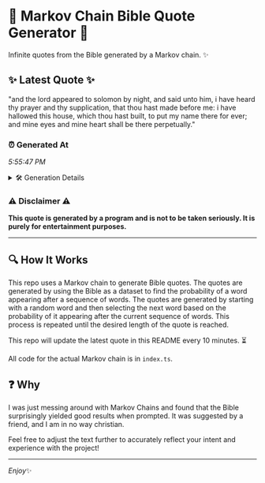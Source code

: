 # 📖 Markov Chain Bible Quote Generator 📖

Infinite quotes from the Bible generated by a Markov chain. ✨

## ✨ Latest Quote ✨
"and the lord appeared to solomon by night, and said unto him, i have heard thy prayer and thy supplication, that thou hast made before me: i have hallowed this house, which thou hast built, to put my name there for ever; and mine eyes and mine heart shall be there perpetually."

### ⏰ Generated At
*5:55:47 PM*

<details>
    <summary>🛠️ Generation Details</summary>
    <p>
        <strong>🌱 Seed:</strong> and<br>
        <strong>🔄 Iterations:</strong> 51<br>
        <strong>📜 Context History:</strong><br>[ and ]: the<br>[ and, the ]: lord<br>[ and, the, lord ]: appeared<br>[ and, the, lord, appeared ]: to<br>[ and, the, lord, appeared, to ]: solomon<br>[ and, the, lord, appeared, to, solomon ]: by<br>[ the, lord, appeared, to, solomon, by ]: night,<br>[ lord, appeared, to, solomon, by, night, ]: and<br>[ appeared, to, solomon, by, night,, and ]: said<br>[ to, solomon, by, night,, and, said ]: unto<br>[ solomon, by, night,, and, said, unto ]: him,<br>[ by, night,, and, said, unto, him, ]: i<br>[ night,, and, said, unto, him,, i ]: have<br>[ and, said, unto, him,, i, have ]: heard<br>[ said, unto, him,, i, have, heard ]: thy<br>[ unto, him,, i, have, heard, thy ]: prayer<br>[ him,, i, have, heard, thy, prayer ]: and<br>[ i, have, heard, thy, prayer, and ]: thy<br>[ have, heard, thy, prayer, and, thy ]: supplication,<br>[ heard, thy, prayer, and, thy, supplication, ]: that<br>[ thy, prayer, and, thy, supplication,, that ]: thou<br>[ prayer, and, thy, supplication,, that, thou ]: hast<br>[ and, thy, supplication,, that, thou, hast ]: made<br>[ thy, supplication,, that, thou, hast, made ]: before<br>[ supplication,, that, thou, hast, made, before ]: me:<br>[ that, thou, hast, made, before, me: ]: i<br>[ thou, hast, made, before, me:, i ]: have<br>[ hast, made, before, me:, i, have ]: hallowed<br>[ made, before, me:, i, have, hallowed ]: this<br>[ before, me:, i, have, hallowed, this ]: house,<br>[ me:, i, have, hallowed, this, house, ]: which<br>[ i, have, hallowed, this, house,, which ]: thou<br>[ have, hallowed, this, house,, which, thou ]: hast<br>[ hallowed, this, house,, which, thou, hast ]: built,<br>[ this, house,, which, thou, hast, built, ]: to<br>[ house,, which, thou, hast, built,, to ]: put<br>[ which, thou, hast, built,, to, put ]: my<br>[ thou, hast, built,, to, put, my ]: name<br>[ hast, built,, to, put, my, name ]: there<br>[ built,, to, put, my, name, there ]: for<br>[ to, put, my, name, there, for ]: ever;<br>[ put, my, name, there, for, ever; ]: and<br>[ my, name, there, for, ever;, and ]: mine<br>[ name, there, for, ever;, and, mine ]: eyes<br>[ there, for, ever;, and, mine, eyes ]: and<br>[ for, ever;, and, mine, eyes, and ]: mine<br>[ ever;, and, mine, eyes, and, mine ]: heart<br>[ and, mine, eyes, and, mine, heart ]: shall<br>[ mine, eyes, and, mine, heart, shall ]: be<br>[ eyes, and, mine, heart, shall, be ]: there<br>[ and, mine, heart, shall, be, there ]: perpetually.<br>
    </p>
</details>

### ⚠️ Disclaimer ⚠️
**This quote is generated by a program and is not to be taken seriously. It is purely for entertainment purposes.**

---

## 🔍 How It Works

This repo uses a Markov chain to generate Bible quotes. The quotes are generated by using the Bible as a dataset to find the probability of a word appearing after a sequence of words. The quotes are generated by starting with a random word and then selecting the next word based on the probability of it appearing after the current sequence of words. This process is repeated until the desired length of the quote is reached.

This repo will update the latest quote in this README every 10 minutes. ⏳

All code for the actual Markov chain is in `index.ts`.

## ❓ Why

I was just messing around with Markov Chains and found that the Bible surprisingly yielded good results when prompted. 
It was suggested by a friend, and I am in no way christian.

Feel free to adjust the text further to accurately reflect your intent and experience with the project!

---

*Enjoy*✨
